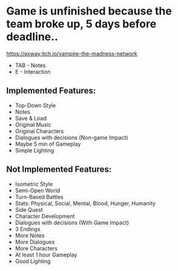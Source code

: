 # Game is unfinished because the team broke up, 5 days before deadline..
https://exway.itch.io/vampire-the-madness-network

- TAB - Notes
- E   - Interaction

## Implemented Features:
- Top-Down Style
- Notes
- Save & Load
- Original Music
- Original Characters
- Dialogues with decisions (Non-game Impact)
- Maybe 5 min of Gameplay
- Simple Lighting

## Not Implemented Features:
- Isometric Style
-  Semi-Open World
- Turn-Based Battles
- Stats: Physical, Social, Mental, Blood, Hunger, Humanity
- Side Quest
- Character Development
- Dialogues with decisions (With Game Impact)
- 3 Endings
- More Notes
- More Dialogues
- More Characters
- At least 1 hour Gameplay
- Good Lighting
